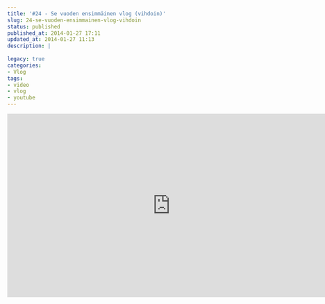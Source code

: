 ```yaml
---
title: '#24 - Se vuoden ensimmäinen vlog (vihdoin)'
slug: 24-se-vuoden-ensimmainen-vlog-vihdoin
status: published
published_at: 2014-01-27 17:11
updated_at: 2014-01-27 11:13
description: |
    
legacy: true
categories:
- Vlog
tags:
- video
- vlog
- youtube
---
```


<p><iframe loading="lazy" title="#24 - Se vuoden ensimmäinen vlog (vihdoin)" width="750" height="422" src="https://www.youtube.com/embed/AT7L0o7lA3Y?feature=oembed" frameborder="0" allow="accelerometer; autoplay; clipboard-write; encrypted-media; gyroscope; picture-in-picture" allowfullscreen></iframe></p>